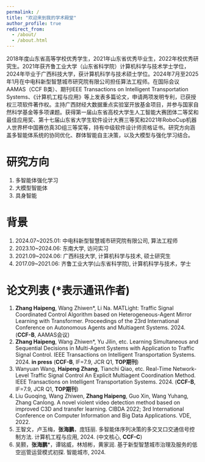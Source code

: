 ```yaml
---
permalink: /
title: "欢迎来到我的学术殿堂"
author_profile: true
redirect_from: 
  - /about/
  - /about.html
---
```


2018年度山东省高等学校优秀学生，2021年山东省优秀毕业生，2022年校优秀研究生。2021年获齐鲁工业大学（山东省科学院）计算机科学与技术学士学位，2024年毕业于广西科技大学，获计算机科学与技术硕士学位。2024年7月至2025年1月在中电科新型智慧城市研究院有限公司担任算法工程师。在国际会议AAMAS（CCF B类）、期刊IEEE Transactions on Intelligent Transportation Systems、《计算机工程与应用》等上发表多篇论文，申请两项发明专利，已获授权三项软件著作权。主持广西财经大数据重点实验室开放基金项目，并参与国家自然科学基金等多项课题。获得第一届山东省高校大学生人工智能大赛团体二等奖和最佳应用奖、第十七届山东省大学生软件设计大赛三等奖和2021年RoboCup机器人世界杯中国赛仿真3D组三等奖等，持有中级软件设计师资格证书。研究方向涵盖多智能体系统的协同优化、群体智能自主决策，以及大模型与强化学习结合。

**研究方向**
======
1. 多智能体强化学习
2. 大模型智能体
3. 具身智能

**背景**
======
1. 2024.07~2025.01: 中电科新型智慧城市研究院有限公司, 算法工程师
2. 2023.10~2024.06: 东南大学, 访问实习
3. 2021.09~2024.06: 广西科技大学, 计算机科学与技术, 硕士研究生
4. 2017.09~2021.06: 齐鲁工业大学(山东省科学院), 计算机科学与技术，学士

**论文列表** (*表示通讯作者)
======
1. **Zhang Haipeng**, Wang Zhiwen*, Li Na. MATLight: Traffic Signal Coordinated Control Algorithm based on Heterogeneous-Agent Mirror Learning with Transformer. Proceedings of the 23rd International Conference on Autonomous Agents and Multiagent Systems. 2024. (**CCF-B**, AAMAS会议)
2. **Zhang Haipeng**, Wang Zhiwen*, Yu Jilin, etc. Learning Simultaneous and Sequential Decisions in Multi-Agent Systems with Application to Traffic Signal Control. IEEE Transactions on Intelligent Transportation Systems. 2024. **in press** (**CCF-B**, IF=7.9, JCR Q1, **TOP期刊**)
3. Wanyuan Wang, **Haipeng Zhang**, Tianchi Qiao, etc. Real-Time Network-Level Traffic Signal Control An Explicit Multiagent Coordination Method. IEEE Transactions on Intelligent Transportation Systems. 2024. (**CCF-B**, IF=7.9, JCR Q1, **TOP期刊**)
4. Liu Guoqing, Wang Zhiwen, **Zhang Haipeng**, Guo Xin, Wang Yuhang, Zhang Canlong. A novel violent video detection method based on improved C3D and transfer learning. CIBDA 2022; 3rd International Conference on Computer Information and Big Data Applications. VDE, 2022.
5. 王智文，卢玉梅，**张海鹏**，庞钰丽. 多智能体序列决策的多交叉口交通信号控制方法. 计算机工程与应用, 2024. (中文核心, **CCF-C**)
6. 吴颢，**张海鹏***，谭铭威，林旭彬，黄家润. 基于新型智慧城市治理及服务的低空巡管运营模式初探. 智能城市, 2024.
